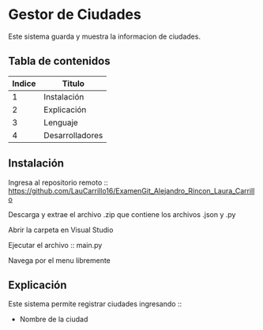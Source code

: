 # Gestor de Ciudades
Este sistema guarda y muestra la informacion de ciudades.

## Tabla de contenidos
| Indice | Titulo  |
|--|--|
| 1 | Instalación |
| 2 | Explicación |
| 3 | Lenguaje |
| 4 | Desarrolladores |

## Instalación
Ingresa al repositorio remoto
:: https://github.com/LauCarrillo16/ExamenGit_Alejandro_Rincon_Laura_Carrillo

Descarga y extrae el archivo .zip que contiene los archivos .json y .py

Abrir la carpeta en Visual Studio

Ejecutar el archivo :: main.py

Navega por el menu libremente

## Explicación
Este sistema permite registrar ciudades ingresando ::
- Nombre de la ciudad
